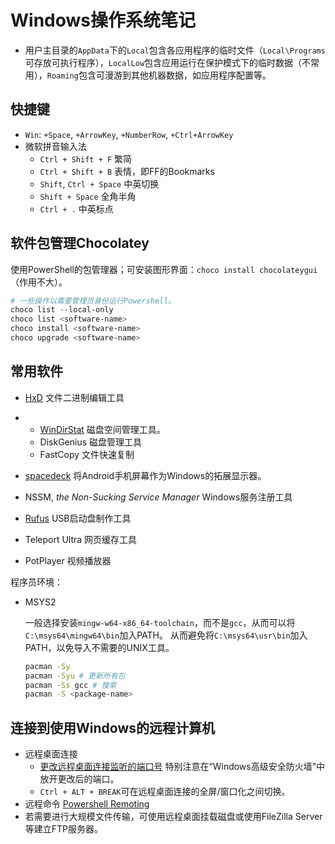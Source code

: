 # Windows操作系统笔记

- 用户主目录的`AppData`下的`Local`包含各应用程序的临时文件（`Local\Programs`可存放可执行程序），`LocalLow`包含应用运行在保护模式下的临时数据（不常用），`Roaming`包含可漫游到其他机器数据，如应用程序配置等。

## 快捷键

- `Win`: `+Space`, `+ArrowKey`, `+NumberRow`, `+Ctrl+ArrowKey`
- 微软拼音输入法
  - `Ctrl + Shift + F` 繁简
  - `Ctrl + Shift + B` 表情，即FF的Bookmarks
  - `Shift`, `Ctrl + Space` 中英切换
  - `Shift + Space` 全角半角
  - `Ctrl + .` 中英标点

## 软件包管理Chocolatey

使用PowerShell的包管理器；可安装图形界面：`choco install chocolateygui`（作用不大）。

```ps1
# 一些操作以需要管理员身份运行Powershell。
choco list --local-only
choco list <software-name>
choco install <software-name>
choco upgrade <software-name>
```

## 常用软件

- [HxD](https://mh-nexus.de/en/hxd/) 文件二进制编辑工具
-
  - [WinDirStat](https://windirstat.net/) 磁盘空间管理工具。
  - DiskGenius 磁盘管理工具
  - FastCopy 文件快速复制

- [spacedeck](http://spacedesk.com/) 将Android手机屏幕作为Windows的拓展显示器。
- NSSM, *the Non-Sucking Service Manager* Windows服务注册工具
- [Rufus](https://rufus.ie/) USB启动盘制作工具
- Teleport Ultra 网页缓存工具
- PotPlayer 视频播放器

程序员环境：

- MSYS2

    一般选择安装`mingw-w64-x86_64-toolchain`，而不是`gcc`，从而可以将`C:\msys64\mingw64\bin`加入PATH。
    从而避免将`C:\msys64\usr\bin`加入PATH，以免导入不需要的UNIX工具。

    ```sh
    pacman -Sy
    pacman -Syu # 更新所有包
    pacman -Ss gcc # 搜索
    pacman -S <package-name>
    ```

## 连接到使用Windows的远程计算机

- 远程桌面连接
  - [更改远程桌面连接监听的端口号](https://docs.microsoft.com/en-us/windows-server/remote/remote-desktop-services/clients/change-listening-port) 特别注意在“Windows高级安全防火墙”中放开更改后的端口。
  - `Ctrl + ALT + BREAK`可在远程桌面连接的全屏/窗口化之间切换。
- 远程命令 [Powershell Remoting](https://docs.microsoft.com/zh-cn/powershell/scripting/learn/remoting/running-remote-commands?view=powershell-6)
- 若需要进行大规模文件传输，可使用远程桌面挂载磁盘或使用FileZilla Server等建立FTP服务器。
